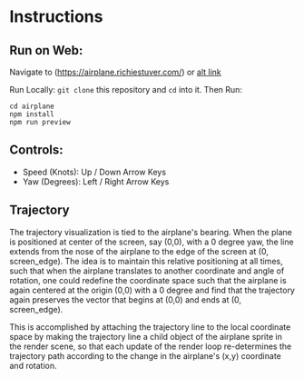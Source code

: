 # Instructions
## Run on Web:
Navigate to (https://airplane.richiestuver.com/) or [alt link](https://airplane-ahv.pages.dev/)

Run Locally:
`git clone` this repository and `cd` into it. Then Run:

```
cd airplane
npm install
npm run preview
```

## Controls: 
- Speed (Knots): Up / Down Arrow Keys
- Yaw (Degrees): Left / Right Arrow Keys

## Trajectory
The trajectory visualization is tied to the airplane's bearing. When the plane is 
positioned at center of the screen, say (0,0), with a 0 degree yaw, the line extends
from the nose of the airplane to the edge of the screen at (0, screen_edge). The idea is
to maintain this relative positioning at all times, such that when the airplane translates to another
coordinate and angle of rotation, one could redefine the coordinate space such that the airplane
is again centered at the origin (0,0) with a 0 degree and find that the trajectory again
preserves the vector that begins at (0,0) and ends at (0, screen_edge). 

This is accomplished by attaching the trajectory line to the local coordinate space by making 
the trajectory line a child object of the airplane sprite in the render scene, so that each update
of the render loop re-determines the trajectory path according to the change in the airplane's (x,y) 
coordinate and rotation. 
